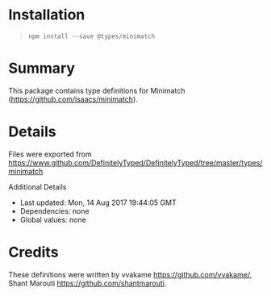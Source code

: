 # Installation
> `npm install --save @types/minimatch`

# Summary
This package contains type definitions for Minimatch (https://github.com/isaacs/minimatch).

# Details
Files were exported from https://www.github.com/DefinitelyTyped/DefinitelyTyped/tree/master/types/minimatch

Additional Details
 * Last updated: Mon, 14 Aug 2017 19:44:05 GMT
 * Dependencies: none
 * Global values: none

# Credits
These definitions were written by vvakame <https://github.com/vvakame/>, Shant Marouti <https://github.com/shantmarouti>.
